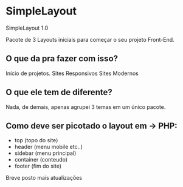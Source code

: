 # SimpleLayout

SimpleLayout 1.0

Pacote de 3 Layouts iniciais para começar o seu projeto Front-End.

## O que da pra fazer com isso?

Início de projetos.
Sites Responsivos
Sites Modernos

## O que ele tem de diferente?

Nada, de demais, apenas agrupei 3 temas em um único pacote.

## Como deve ser picotado o layout em -> PHP:

- top (topo do site)
- header (menu mobile etc..)
- sidebar (menu principal)
- container (conteudo)
- footer (fim do site)

Breve posto mais atualizações
